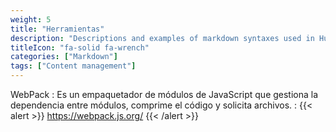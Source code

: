 ```yaml
---
weight: 5
title: "Herramientas"
description: "Descriptions and examples of markdown syntaxes used in Hugo."
titleIcon: "fa-solid fa-wrench"
categories: ["Markdown"]
tags: ["Content management"]
---
```


WebPack
: Es un empaquetador de módulos de JavaScript que gestiona la dependencia entre módulos, comprime el código y solicita archivos.
: {{< alert >}}
https://webpack.js.org/
{{< /alert >}}

